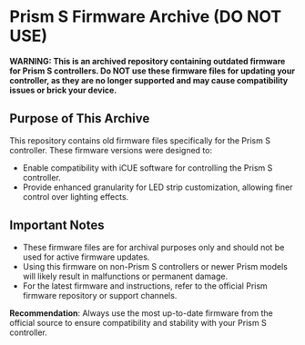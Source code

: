 # Prism S Firmware Archive (DO NOT USE)

**WARNING: This is an archived repository containing outdated firmware for Prism S controllers. Do NOT use these firmware files for updating your controller, as they are no longer supported and may cause compatibility issues or brick your device.**

## Purpose of This Archive
This repository contains old firmware files specifically for the Prism S controller. These firmware versions were designed to:
- Enable compatibility with iCUE software for controlling the Prism S controller.
- Provide enhanced granularity for LED strip customization, allowing finer control over lighting effects.

## Important Notes
- These firmware files are for archival purposes only and should not be used for active firmware updates.
- Using this firmware on non-Prism S controllers or newer Prism models will likely result in malfunctions or permanent damage.
- For the latest firmware and instructions, refer to the official Prism firmware repository or support channels.

**Recommendation**: Always use the most up-to-date firmware from the official source to ensure compatibility and stability with your Prism S controller.
